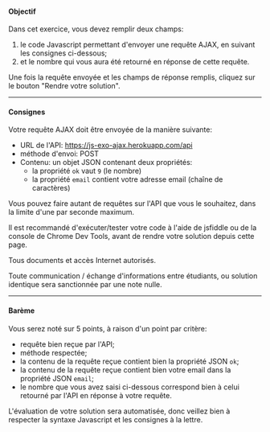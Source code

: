 #### Objectif

Dans cet exercice, vous devez remplir deux champs:

1. le code Javascript permettant d'envoyer une requête AJAX, en suivant les consignes ci-dessous;
2. et le nombre qui vous aura été retourné en réponse de cette requête.

Une fois la requête envoyée et les champs de réponse remplis, cliquez sur le bouton "Rendre votre solution".

---

#### Consignes

Votre requête AJAX doit être envoyée de la manière suivante:

- URL de l'API: https://js-exo-ajax.herokuapp.com/api
- méthode d'envoi: POST
- Contenu: un objet JSON contenant deux propriétés:
    - la propriété `ok` vaut `9` (le nombre)
    - la propriété `email` contient votre adresse email (chaîne de caractères)

Vous pouvez faire autant de requêtes sur l'API que vous le souhaitez, dans la limite d'une par seconde maximum.

Il est recommandé d'exécuter/tester votre code à l'aide de jsfiddle ou de la console de Chrome Dev Tools, avant de rendre votre solution depuis cette page.

Tous documents et accès Internet autorisés.

Toute communication / échange d'informations entre étudiants, ou solution identique sera sanctionnée par une note nulle.

---

#### Barème

Vous serez noté sur 5 points, à raison d'un point par critère:

- requête bien reçue par l'API;
- méthode respectée;
- la contenu de la requête reçue contient bien la propriété JSON `ok`;
- la contenu de la requête reçue contient bien votre email dans la propriété JSON `email`;
- le nombre que vous avez saisi ci-dessous correspond bien à celui retourné par l'API en réponse à votre requête.

L'évaluation de votre solution sera automatisée, donc veillez bien à respecter la syntaxe Javascript et les consignes à la lettre.
